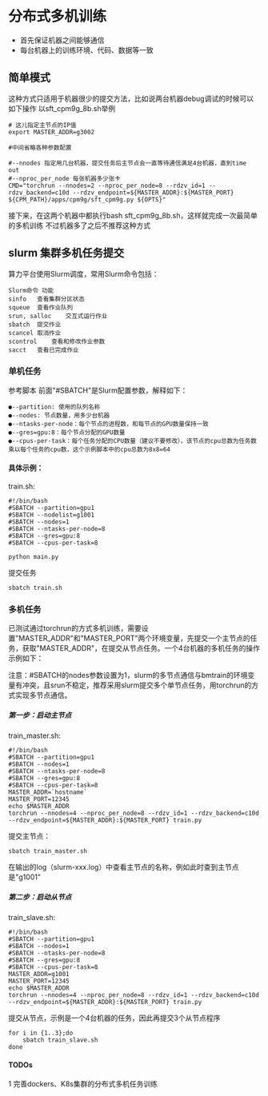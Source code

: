 # 分布式多机训练


-  首先保证机器之间能够通信
-  每台机器上的训练环境、代码、数据等一致

## 简单模式
这种方式只适用于机器很少的提交方法，比如说两台机器debug调试的时候可以如下操作
以sft_cpm9g_8b.sh举例
```shell
# 这儿指定主节点的IP值
export MASTER_ADDR=g3002

#中间省略各种参数配置

#--nnodes 指定用几台机器，提交任务后主节点会一直等待通信满足4台机器，直到time out
#--nproc_per_node 每张机器多少张卡
CMD="torchrun --nnodes=2 --nproc_per_node=8 --rdzv_id=1 --rdzv_backend=c10d --rdzv_endpoint=${MASTER_ADDR}:${MASTER_PORT} ${CPM_PATH}/apps/cpm9g/sft_cpm9g.py ${OPTS}"
```
接下来，在这两个机器中都执行bash sft_cpm9g_8b.sh，这样就完成一次最简单的多机训练
不过机器多了之后不推荐这种方式

## slurm 集群多机任务提交

算力平台使用Slurm调度，常用Slurm命令包括：
``` shell
Slurm命令	功能
sinfo	查看集群分区状态
squeue	查看作业队列
srun, salloc	交互式运行作业
sbatch	提交作业
scancel	取消作业
scontrol	查看和修改作业参数
sacct	查看已完成作业
```

### 单机任务
参考脚本
前面"#SBATCH"是Slurm配置参数，解释如下：
``` shell
●--partition: 使用的队列名称
●--nodes: 节点数量，用多少台机器
●--ntasks-per-node：每个节点的进程数，和每节点的GPU数量保持一致
●--gres=gpu:8：每个节点分配的GPU数量
●--cpus-per-task：每个任务分配的CPU数量（建议不要修改），该节点的cpu总数为任务数乘以每个任务的cpu数，这个示例脚本中的cpu总数为8x8=64
```

#### 具体示例：

train.sh:
```
#!/bin/bash
#SBATCH --partition=gpu1
#SBATCH --nodelist=g1001
#SBATCH --nodes=1
#SBATCH --ntasks-per-node=8
#SBATCH --gres=gpu:8
#SBATCH --cpus-per-task=8

python main.py
```

提交任务
```
sbatch train.sh
```

### 多机任务
已测试通过torchrun的方式多机训练，需要设置"MASTER_ADDR"和"MASTER_PORT"两个环境变量，先提交一个主节点的任务，获取"MASTER_ADDR"，在提交从节点任务。一个4台机器的多机任务的操作示例如下：

注意：#SBATCH的nodes参数设置为1，slurm的多节点通信与bmtrain的环境变量有冲突，且srun不稳定，推荐采用slurm提交多个单节点任务，用torchrun的方式实现多节点通信。

##### 第一步：启动主节点
train_master.sh:
```
#!/bin/bash
#SBATCH --partition=gpu1
#SBATCH --nodes=1
#SBATCH --ntasks-per-node=8
#SBATCH --gres=gpu:8
#SBATCH --cpus-per-task=8
MASTER_ADDR=`hostname`
MASTER_PORT=12345
echo $MASTER_ADDR
torchrun --nnodes=4 --nproc_per_node=8 --rdzv_id=1 --rdzv_backend=c10d --rdzv_endpoint=${MASTER_ADDR}:${MASTER_PORT} train.py
```

提交主节点：
```
sbatch train_master.sh
```

在输出的log（slurm-xxx.log）中查看主节点的名称，例如此时查到主节点是"g1001"

##### 第二步：启动从节点
train_slave.sh:
```
#!/bin/bash
#SBATCH --partition=gpu1
#SBATCH --nodes=1
#SBATCH --ntasks-per-node=8
#SBATCH --gres=gpu:8
#SBATCH --cpus-per-task=8
MASTER_ADDR=g1001
MASTER_PORT=12345
echo $MASTER_ADDR
torchrun --nnodes=4 --nproc_per_node=8 --rdzv_id=1 --rdzv_backend=c10d --rdzv_endpoint=${MASTER_ADDR}:${MASTER_PORT} train.py
```

提交从节点，示例是一个4台机器的任务，因此再提交3个从节点程序
```
for i in {1..3};do
    sbatch train_slave.sh
done
```


#### TODOs
1 完善dockers、K8s集群的分布式多机任务训练